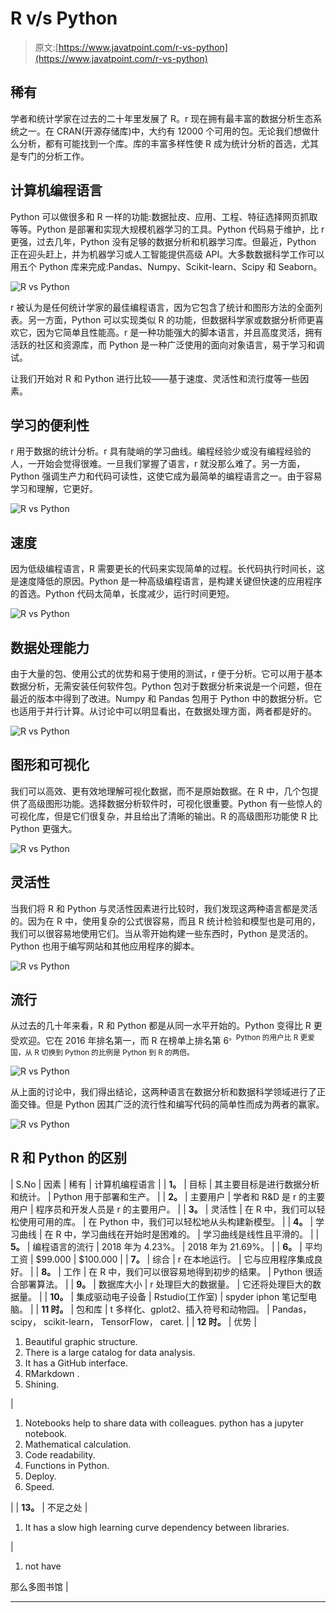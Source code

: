# R v/s Python

> 原文:[https://www.javatpoint.com/r-vs-python](https://www.javatpoint.com/r-vs-python)

## 稀有

学者和统计学家在过去的二十年里发展了 R。r 现在拥有最丰富的数据分析生态系统之一。在 CRAN(开源存储库)中，大约有 12000 个可用的包。无论我们想做什么分析，都有可能找到一个库。库的丰富多样性使 R 成为统计分析的首选，尤其是专门的分析工作。

## 计算机编程语言

Python 可以做很多和 R 一样的功能:数据扯皮、应用、工程、特征选择网页抓取等等。Python 是部署和实现大规模机器学习的工具。Python 代码易于维护，比 r 更强，过去几年，Python 没有足够的数据分析和机器学习库。但最近，Python 正在迎头赶上，并为机器学习或人工智能提供高级 API。大多数数据科学工作可以用五个 Python 库来完成:Pandas、Numpy、Scikit-learn、Scipy 和 Seaborn。

![R vs Python](../Images/3c37a9ad798f60af85ecb61e109efed9.png)

r 被认为是任何统计学家的最佳编程语言，因为它包含了统计和图形方法的全面列表。另一方面，Python 可以实现类似 R 的功能，但数据科学家或数据分析师更喜欢它，因为它简单且性能高。r 是一种功能强大的脚本语言，并且高度灵活，拥有活跃的社区和资源库，而 Python 是一种广泛使用的面向对象语言，易于学习和调试。

让我们开始对 R 和 Python 进行比较——基于速度、灵活性和流行度等一些因素。

## 学习的便利性

r 用于数据的统计分析。r 具有陡峭的学习曲线。编程经验少或没有编程经验的人，一开始会觉得很难。一旦我们掌握了语言，r 就没那么难了。另一方面，Python 强调生产力和代码可读性，这使它成为最简单的编程语言之一。由于容易学习和理解，它更好。

![R vs Python](../Images/522f0b3800ec48015f751be604b130f8.png)

## 速度

因为低级编程语言，R 需要更长的代码来实现简单的过程。长代码执行时间长，这是速度降低的原因。Python 是一种高级编程语言，是构建关键但快速的应用程序的首选。Python 代码太简单，长度减少，运行时间更短。

![R vs Python](../Images/6c748ce8e1b3fa082a184f7aeb9f2179.png)

## 数据处理能力

由于大量的包、使用公式的优势和易于使用的测试，r 便于分析。它可以用于基本数据分析，无需安装任何软件包。Python 包对于数据分析来说是一个问题，但在最近的版本中得到了改进。Numpy 和 Pandas 包用于 Python 中的数据分析。它也适用于并行计算。从讨论中可以明显看出，在数据处理方面，两者都是好的。

![R vs Python](../Images/dd4bb56c2a06198aa06bc513905d68ed.png)

## 图形和可视化

我们可以高效、更有效地理解可视化数据，而不是原始数据。在 R 中，几个包提供了高级图形功能。选择数据分析软件时，可视化很重要。Python 有一些惊人的可视化库，但是它们很复杂，并且给出了清晰的输出。R 的高级图形功能使 R 比 Python 更强大。

![R vs Python](../Images/f256df7d31c8540238b3c40c04ce3543.png)

## 灵活性

当我们将 R 和 Python 与灵活性因素进行比较时，我们发现这两种语言都是灵活的。因为在 R 中，使用复杂的公式很容易，而且 R 统计检验和模型也是可用的，我们可以很容易地使用它们。当从零开始构建一些东西时，Python 是灵活的。Python 也用于编写网站和其他应用程序的脚本。

![R vs Python](../Images/5426f0f81eeed29a36765e72d9efb650.png)

## 流行

从过去的几十年来看，R 和 Python 都是从同一水平开始的。Python 变得比 R 更受欢迎。它在 2016 年排名第一，而 R 在榜单上排名第 6<sup>。Python 的用户比 R 更爱国，从 R 切换到 Python 的比例是 Python 到 R 的两倍。</sup>

![R vs Python](../Images/1c7166994293954edd6702ff5e18b608.png)

从上面的讨论中，我们得出结论，这两种语言在数据分析和数据科学领域进行了正面交锋。但是 Python 因其广泛的流行性和编写代码的简单性而成为两者的赢家。

![R vs Python](../Images/29b70d8e91193df2db8b087613bf9db4.png)

## R 和 Python 的区别

| S.No | 因素 | 稀有 | 计算机编程语言 |
| **1。** | 目标 | 其主要目标是进行数据分析和统计。 | Python 用于部署和生产。 |
| **2。** | 主要用户 | 学者和 R&D 是 r 的主要用户 | 程序员和开发人员是 r 的主要用户。 |
| **3。** | 灵活性 | 在 R 中，我们可以轻松使用可用的库。 | 在 Python 中，我们可以轻松地从头构建新模型。 |
| **4。** | 学习曲线 | 在 R 中，学习曲线在开始时是困难的。 | 学习曲线是线性且平滑的。 |
| **5。** | 编程语言的流行 | 2018 年为 4.23%。 | 2018 年为 21.69%。 |
| **6。** | 平均工资 | $99.000 | $100.000 |
| **7。** | 综合 | r 在本地运行。 | 它与应用程序集成良好。 |
| **8。** | 工作 | 在 R 中，我们可以很容易地得到初步的结果。 | Python 很适合部署算法。 |
| **9。** | 数据库大小 | r 处理巨大的数据量。 | 它还将处理巨大的数据量。 |
| **10。** | 集成驱动电子设备 | Rstudio(工作室) | spyder iphon 笔记型电脑。 |
| **11 时。** | 包和库 | t 多样化、gplot2、插入符号和动物园。 | Pandas， scipy， scikit-learn， TensorFlow， caret. |
| **12 时。** | 优势 | 

1.  Beautiful graphic structure.
2.  There is a large catalog for data analysis.
3.  It has a GitHub interface.
4.  RMarkdown .
5.  Shining.

 | 

1.  Notebooks help to share data with colleagues. python has a jupyter notebook.
2.  Mathematical calculation.
3.  Code readability.
4.  Functions in Python.
5.  Deploy.
6.  Speed.

 |
| **13。** | 不足之处 | 

1.  It has a slow high learning curve dependency between libraries.

 | 

1.  not have

那么多图书馆 |

* * *